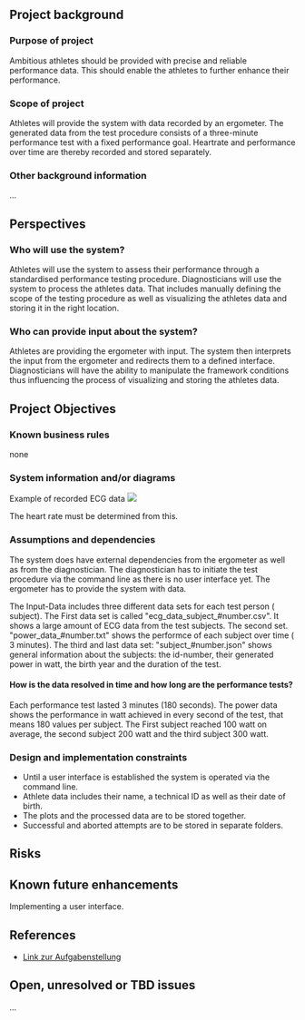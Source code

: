## Project background

### Purpose of project

Ambitious athletes should be provided with precise and reliable performance data. This should enable the athletes to further enhance their performance. 

### Scope of project

Athletes will provide the system with data recorded by an ergometer. The generated data from the test procedure consists of a three-minute performance test with a fixed performance goal. Heartrate and performance over time are thereby recorded and stored separately.

### Other background information

...

## Perspectives
### Who will use the system?

Athletes will use the system to assess their performance through a standardised performance testing procedure. Diagnosticians will use the system to process the athletes data. That includes manually defining the scope of the testing procedure as well as visualizing the athletes data and storing it in the right location.

### Who can provide input about the system?

Athletes are providing the ergometer with input. The system then interprets the input from the ergometer and redirects them to a defined interface. Diagnosticians will have the ability to manipulate the framework conditions thus influencing the process of visualizing and storing the athletes data.


## Project Objectives
### Known business rules

none

### System information and/or diagrams

Example of recorded ECG data
![](ekg_example.png)

The heart rate must be determined from this.

### Assumptions and dependencies

The system does have external dependencies from the ergometer as well as from the diagnostician.
The diagnostician has to initiate the test procedure via the command line as there is no user interface yet.
The ergometer has to provide the system with data.

The Input-Data includes three different data sets for each test person ( subject). The First data set is called "ecg_data_subject_#number.csv". It shows a large amount of ECG data from the test subjects. The second set. "power_data_#number.txt" shows the performce of each subject over time ( 3 minutes). The third and last data set: "subject_#number.json" shows general information about the subjects: the id-number, their generated power in watt, the birth year and the duration of the test.

#### How is the data resolved in time and how long are the performance tests?

Each performance test lasted 3 minutes (180 seconds). The power data shows the performance in watt achieved in every second of the test, that means 180 values per subject. The First subject reached 100 watt on average, the second subject 200 watt and the third subject 300 watt. 

### Design and implementation constraints

- Until a user interface is established the system is operated via the command line. 
- Athlete data includes their name, a technical ID as well as their date of birth. 
- The plots and the processed data are to be stored together.
- Successful and aborted attempts are to be stored in separate folders.

## Risks



## Known future enhancements

Implementing a user interface.

## References

- [Link zur Aufgabenstellung](tbd)

## Open, unresolved or TBD issues

...
